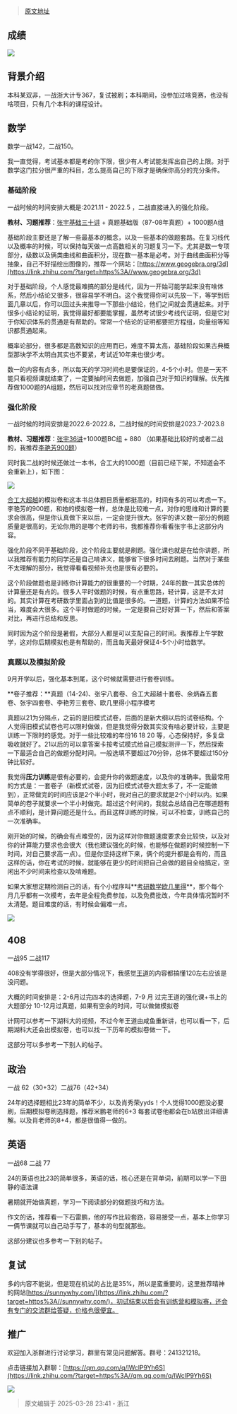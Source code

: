 > [原文地址](https://zhuanlan.zhihu.com/p/686149636)
## 成绩

![](https://pic1.zhimg.com/v2-c2929d999773920c406da818d5a72606_1440w.jpg)

## 背景介绍

本科某双非，一战浙大计专367，复试被刷；本科期间，没参加过啥竞赛，也没有啥项目，只有几个本科的课程设计。

## 数学

数学一战142，二战150。

我一直觉得，考试基本都是考的你下限，很少有人考试能发挥出自己的上限。对于数学这门拉分很严重的科目，怎么提高自己的下限才是确保你高分的充分条件。

### 基础阶段

一战时候的时间安排大概是:2021.11 - 2022.5 ，二战直接进入的强化阶段。

**教材、习题推荐**：[张宇基础三十讲](https://zhida.zhihu.com/search?content_id=240607835&content_type=Article&match_order=1&q=%E5%BC%A0%E5%AE%87%E5%9F%BA%E7%A1%80%E4%B8%89%E5%8D%81%E8%AE%B2&zhida_source=entity) + 真题基础版（87-08年真题）+ 1000题A组

基础阶段主要还是了解一些最基本的概念，以及一些基本的做题套路。在复习线代以及概率的时候，可以保持每天做一点高数相关的习题复习一下。尤其是数一专项部分，级数以及俩类曲线和曲面积分，现在数一基本是必考。对于曲线曲面积分等抽象，自己不好描绘出图像的，推荐一个网站：[https://www.geogebra.org/3d](https://link.zhihu.com/?target=https%3A//www.geogebra.org/3d)

对于基础阶段，个人感觉最难搞的部分是线代，因为一开始可能学起来没有啥体系，然后小结论又很多，很容易学不明白。这个我觉得你可以先放一下，等学到后面几章以后，你可以回过头来推导一下那些小结论，他们之间就会贯通起来。对于很多小结论的证明，我觉得最好都要能掌握，虽然考试很少考线代证明，但是它对于你知识体系的贯通是有帮助的。常常一个结论的证明都要把方程组，向量组等知识都贯通起来。

概率论部分，很多都是高数知识的应用而已，难度不算太高，基础阶段如果古典概型那块学不太明白其实也不要紧，考试近10年来也很少考。

数一的内容有点多，所以每天的学习时间也是要保证的，4-5个小时。但是一天不能只看视频课就结束了，一定要抽时间去做题，加强自己对于知识的理解。优先推荐做1000题的A组题，然后可以找对应章节的老真题做做。

### 强化阶段

一战时候的时间安排是2022.6-2022.8，二战时候的时间安排是2023.7-2023.8

**教材、习题推荐**：[张宇36讲](https://zhida.zhihu.com/search?content_id=240607835&content_type=Article&match_order=1&q=%E5%BC%A0%E5%AE%8736%E8%AE%B2&zhida_source=entity)+1000题BC组 + 880 （如果基础比较好的或者二战的，我推荐[李艳芳900题](https://zhida.zhihu.com/search?content_id=240607835&content_type=Article&match_order=1&q=%E6%9D%8E%E8%89%B3%E8%8A%B3900%E9%A2%98&zhida_source=entity)）

同时我二战的时候还做过一本书，合工大的1000题（目前已经下架，不知道会不会重新上），如下图：

![](https://pica.zhimg.com/v2-381fa8b6cdbd4fada0507153a026a450_1440w.jpg)

[合工大超越](https://zhida.zhihu.com/search?content_id=240607835&content_type=Article&match_order=1&q=%E5%90%88%E5%B7%A5%E5%A4%A7%E8%B6%85%E8%B6%8A&zhida_source=entity)的模拟卷和这本书总体题目质量都挺高的，时间有多的可以考虑一下。李艳芳的900题，和她的模拟卷一样，总体是比较难一点，对你的思维和计算的要求会很高，但是你认真做下来以后，一定会提升很大。张宇的讲义数一部分的例题质量是很高的，无论你用的是哪个老师的书，我都推荐你看看张宇书上这部分内容。

强化阶段不同于基础阶段，这个阶段主要就是刷题。强化课也就是在给你讲题，所以我推荐有能力的同学还是自己啃讲义，能够省下很多时间去刷题。当然对于某些不太理解的部分，我觉得看看视频补充也是很有必要的。

这个阶段做题也是训练你计算能力的很重要的一个时期，24年的数一其实总体的计算量还是有点的。很多人平时做题的时候，有点重思路，轻计算，这是不太对的。其实计算在考研数学里面占到的比值是很多的。一道题，计算的方法如果不恰当，难度会大很多。这个平时做题的时候，一定是要自己好好算一下，然后和答案对比，再进行总结和反思。

同时因为这个阶段是暑假，大部分人都是可以支配自己的时间。我推荐上午学数学，这对你后期模拟也是有帮助的，而且每天最好保证4-5个小时给数学。

### 真题以及模拟阶段

9月开学以后，强化基本到尾，这个时候就需要进行套卷训练。

**卷子推荐：**真题（14-24)、张宇八套卷、合工大超越十套卷、余炳森五套卷、张宇四套卷、李艳芳三套卷、欧几里得小程序模考

真题以21为分隔点，之前的是旧模式试卷，后面的是新大纲以后的试卷结构。个人觉得旧模式试卷也可以限时做做，但是我觉得分数其实没有啥必要计较，主要是训练一下限时的感觉。对于一些比较难的年份16 18 20 等，心态保持好，多复盘吸收就好了。21以后的可以拿答案卡按考试模式给自己模拟测评一下，然后探索一下最适合自己的做题分配时间。一般选填不要超过70分钟，总体不要超过150分钟比较好。

我觉得**压力训练**是很有必要的，会提升你的做题速度，以及你的准确率。我最常用的方式是：一套卷子（新模式试卷，因为旧模式试卷大题太多了，不一定能做到），正常做完的时间应该是2个半小时，我对自己的要求就是2个小时以内。如果简单的卷子就要求一个半小时做完。超过这个时间的，我就会总结自己在哪道题有点不顺利，是计算问题还是什么。而且这样训练的时候，可以不检查，训练自己的一次准确率。

刚开始的时候，的确会有点难受的，因为这样对你做题速度要求会比较快，以及对你的计算能力要求也会很大（我也建议强化的时候，也能够在做题的时候控制一下时间，对自己要求高一点）。但是你坚持这样下来，俩个的提升都是会有的，而且这样的话，你在考试的时候，就能够在更少的时间把自己会做的题目全给搞定，空闲出不少时间来检查以及啃难题。

如果大家想定期检测自己的话，有个小程序叫**[考研数学欧几里得](https://zhida.zhihu.com/search?content_id=240607835&content_type=Article&match_order=1&q=%E8%80%83%E7%A0%94%E6%95%B0%E5%AD%A6%E6%AC%A7%E5%87%A0%E9%87%8C%E5%BE%97&zhida_source=entity)**，那个每个月几乎都有一次模考，去年是全程免费参加，以及免费批改，今年具体情况暂时不太清楚。题目难度的话，有时候会偏难一点。

![](https://picx.zhimg.com/v2-af3f8d0beada6b9f07209758d2f96a91_1440w.jpg)

## 408

一战95 二战117

408没有学得很好，但是大部分情况下，我感觉[王道](https://zhida.zhihu.com/search?content_id=240607835&content_type=Article&match_order=1&q=%E7%8E%8B%E9%81%93&zhida_source=entity)的内容都搞懂120左右应该是没问题。

大概的时间安排是：2-6月过完四本的选择题，7-9 月 过完王道的强化课+书上的大题部分 10-12月过真题，如果有空余的时间，可以做做模拟卷

计网可以参考一下湖科大的视频，不过今年王道由咸鱼重新讲，也可以看一下，后期湖科大还会出模拟卷，也可以找一下历年的模拟卷做一下。

这部分可以多参考一下别人的帖子。

## 政治

一战 62（30+32）二战76（42+34）

24年的选择题相比23年的简单不少，以及肖秀荣yyds！个人觉得1000题没必要刷，后期模拟卷刷选择题，推荐米鹏老师的6+3 每套试卷他都会在b站放出详细讲解。以及肖老师的8+4，都是很值得一做的。

## 英语

一战68 二战 77

24的英语也比23的简单很多，英语的话，核心还是在背单词，前期可以学一下田静的语法课

暑期就开始做真题，学习一下阅读部分的做题技巧和方法。

作文的话，推荐看一下石雷鹏，他的写作比较套路，容易接受一点，基本上你学习一俩节课就可以自己动手写了，基本的句型就那些。

这部分建议也多参考一下别的帖子。

## 复试

多的内容不能说，但是现在机试的占比是35%，所以是蛮重要的，这里推荐晴神的网站[https://sunnywhy.com/](https://link.zhihu.com/?target=https%3A//sunnywhy.com/)，初试结束以后会有训练营和模拟赛，还会有专门的交流群给答疑，价格也很便宜。

## 推广

欢迎加入浙群进行讨论学习，群里有常见问题解答。群号：241321218。

点击链接加入群聊：[https://qm.qq.com/q/lWclP9Yh6S](https://link.zhihu.com/?target=https%3A//qm.qq.com/q/lWclP9Yh6S)

![](https://pic4.zhimg.com/v2-8294ae87d0b10e9f1f7dd1832b971829_1440w.jpg)

> 原文编辑于 2025-03-28 23:41・浙江